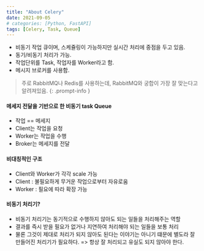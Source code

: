 ```yaml
---
title: "About Celery"
date: 2021-09-05
# categories: [Python, FastAPI]
tags: [Celery, Task, Queue]
---
```


- 비동기 작업 큐이며, 스케쥴링이 가능하지만 실시간 처리에 중점을 두고 있음.
- 동기/비동기 처리가 가능.
- 작업단위를 Task, 작업자를 Worker라고 함.
- 메시지 브로커를 사용함.

> 주로 RabbitMQ나 Redis를 사용하는데, RabbitMQ와 궁합이 가장 잘 맞는다고 알려져있음.
{: .prompt-info }


#### 메세지 전달을 기반으로 한 비동기 task Queue
- 작업 == 메세지
- Client는 작업을 요청
- Worker는 작업을 수행
- Broker는 메세지를 전달


#### 비대칭적인 구조
- Client와 Worker가 각각 scale 가능
- Client : 불필요하게 무거운 작업으로부터 자유로움
- Worker : 필요에 따라 확장 가능


#### 비동기 처리기?
- 비동기 처리기는 동기적으로 수행하지 않아도 되는 일들을 처리해주는 역할
- 결과를 즉시 받을 필요가 없거나 지연하여 처리해야 되는 일들을 보통 처리
- 물론 그것이 제대로 처리가 되지 않아도 된다는 이야기는 아니기 떄문에 별도라 잘 만들어진 처리기가 필요하다. => 항상 잘 처리되고 유실도 되지 않아야 한다.